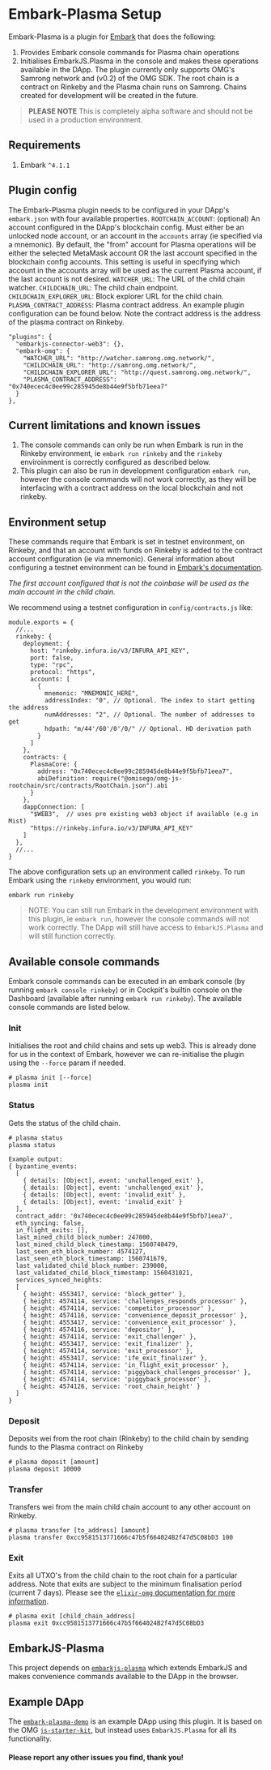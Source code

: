 # Embark-Plasma Setup
Embark-Plasma is a plugin for [Embark](https://github.com/embark-framework/embark) that does the following:
1. Provides Embark console commands for Plasma chain operations
2. Initialises EmbarkJS.Plasma in the console and makes these operations available in the DApp.
The plugin currently only supports OMG's Samrong network and (v0.2) of the OMG SDK. The root chain is a contract on Rinkeby and the Plasma chain runs on Samrong. Chains created for development will be created in the future.

> **PLEASE NOTE**
> This is completely alpha software and should not be used in a production environment.

## Requirements
1. Embark `^4.1.1`

## Plugin config
The Embark-Plasma plugin needs to be configured in your DApp's `embark.json` with four available properties.
`ROOTCHAIN_ACCOUNT`: (optional) An account configured in the DApp's blockchain config. Must either be an unlocked node account, or an account in the `accounts` array (ie specified via a mnemonic). By default, the "from" account for Plasma operations will be either the selected MetaMask account OR the last account specified in the blockchain config accounts. This setting is useful in specifying which account in the accounts array will be used as the current Plasma account, if the last account is not desired.
`WATCHER_URL`: The URL of the child chain watcher.
`CHILDCHAIN_URL`: The child chain endpoint.
`CHILDCHAIN_EXPLORER_URL`: Block explorer URL for the child chain.
`PLASMA_CONTRACT_ADDRESS`: Plasma contract address.
An example plugin configuration can be found below. Note the contract address is the address of the plasma contract on Rinkeby.
```
"plugins": {
  "embarkjs-connector-web3": {},
  "embark-omg": {
    "WATCHER_URL": "http://watcher.samrong.omg.network/",
    "CHILDCHAIN_URL": "http://samrong.omg.network/",
    "CHILDCHAIN_EXPLORER_URL": "http://quest.samrong.omg.network/",
    "PLASMA_CONTRACT_ADDRESS": "0x740ecec4c0ee99c285945de8b44e9f5bfb71eea7"
  }
},
```

## Current limitations and known issues
1. The console commands can only be run when Embark is run in the Rinkeby environment, ie `embark run rinkeby` and the `rinkeby` enviroinment is correctly configured as described below. 
2. This plugin can also be run in development configuration `embark run`, however the console commands will not work correctly, as they will be interfacing with a contract address on the local blockchain and not rinkeby.

## Environment setup
These commands require that Embark is set in testnet environment, on Rinkeby, and that an account with funds on Rinkeby is added to the contract account configuration (ie via mnemonic). General information about configuring a testnet environment can be found in [Embark's documentation](https://embark.status.im/docs/contracts_deployment.html).

_The first account configured that is not the coinbase will be used as the main account in the child chain._

We recommend using a testnet configuration in `config/contracts.js` like:
```
module.exports = {
  //...
  rinkeby: {
    deployment: {
      host: "rinkeby.infura.io/v3/INFURA_API_KEY",
      port: false,
      type: "rpc",
      protocol: "https",
      accounts: [
        {
          mnemonic: "MNEMONIC_HERE",
          addressIndex: "0", // Optional. The index to start getting the address
          numAddresses: "2", // Optional. The number of addresses to get
          hdpath: "m/44'/60'/0'/0/" // Optional. HD derivation path
        }
      ]
    },
    contracts: {
      PlasmaCore: {
        address: "0x740ecec4c0ee99c285945de8b44e9f5bfb71eea7",
        abiDefinition: require("@omisego/omg-js-rootchain/src/contracts/RootChain.json").abi
      }
    },
    dappConnection: [
      "$WEB3",  // uses pre existing web3 object if available (e.g in Mist)
      "https://rinkeby.infura.io/v3/INFURA_API_KEY"
    ]
  },
  //...
}
```
The above configuration sets up an environment called `rinkeby`. To run Embark using the `rinkeby` environment, you would run:
```
embark run rinkeby
```
> NOTE: You can still run Embark in the development environment with this plugin, ie `embark run`, however the console commands will not work correctly. The DApp will still have access to `EmbarkJS.Plasma` and will still function correctly.

## Available console commands
Embark console commands can be executed in an embark console (by running `embark console rinkeby`) or in Cockpit's builtin console on the Dashboard (available after running `embark run rinkeby`). The available console commands are listed below.

### Init
Initialises the root and child chains and sets up web3. This is already done for us in the context of Embark, however we can re-initialise the plugin using the `--force` param if needed.
```
# plasma init [--force]
plasma init
```

### Status
Gets the status of the child chain.
```
# plasma status
plasma status

Example output:
{ byzantine_events:
  [ 
    { details: [Object], event: 'unchallenged_exit' },
    { details: [Object], event: 'unchallenged_exit' },
    { details: [Object], event: 'invalid_exit' },
    { details: [Object], event: 'invalid_exit' } 
  ],
  contract_addr: '0x740ecec4c0ee99c285945de8b44e9f5bfb71eea7',
  eth_syncing: false,
  in_flight_exits: [],
  last_mined_child_block_number: 247000,
  last_mined_child_block_timestamp: 1560740479,
  last_seen_eth_block_number: 4574127,
  last_seen_eth_block_timestamp: 1560741679,
  last_validated_child_block_number: 239000,
  last_validated_child_block_timestamp: 1560431021,
  services_synced_heights:
  [ 
    { height: 4553417, service: 'block_getter' },
    { height: 4574114, service: 'challenges_responds_processor' },
    { height: 4574114, service: 'competitor_processor' },
    { height: 4574116, service: 'convenience_deposit_processor' },
    { height: 4553417, service: 'convenience_exit_processor' },
    { height: 4574116, service: 'depositor' },
    { height: 4574114, service: 'exit_challenger' },
    { height: 4553417, service: 'exit_finalizer' },
    { height: 4574114, service: 'exit_processor' },
    { height: 4553417, service: 'ife_exit_finalizer' },
    { height: 4574114, service: 'in_flight_exit_processor' },
    { height: 4574114, service: 'piggyback_challenges_processor' },
    { height: 4574114, service: 'piggyback_processor' },
    { height: 4574126, service: 'root_chain_height' } 
  ] 
}
```

### Deposit
Deposits wei from the root chain (Rinkeby) to the child chain by sending funds to the Plasma contract on Rinkeby
```
# plasma deposit [amount]
plasma deposit 10000
```

### Transfer
Transfers wei from the main child chain account to any other account on Rinkeby.
```
# plasma transfer [to_address] [amount]
plasma transfer 0xcc9581513771666c47b5f664024B2f47d5C08bD3 100
```

### Exit
Exits all UTXO's from the child chain to the root chain for a particular address. Note that exits are subject to the minimum finalisation period (current 7 days). Please see the [`elixir-omg` documentation for more information](https://github.com/omisego/elixir-omg/blob/master/docs/morevp.md#morevp-exit-protocol-specification).
```
# plasma exit [child_chain_address]
plasma exit 0xcc9581513771666c47b5f664024B2f47d5C08bD3
```

## EmbarkJS-Plasma
This project depends on [`embarkjs-plasma`]() which extends EmbarkJS and makes convenience commands available to the DApp in the browser.

## Example DApp
The [`embark-plasma-demo`](https://github.com/embark-framework/embark-plasma-demo) is an example DApp using this plugin. It is based on the OMG [`js-starter-kit`](https://github.com/omisego/js-starter-kit), but instead uses `EmbarkJS.Plasma` for all its functionality.

#### Please report any other issues you find, thank you!
